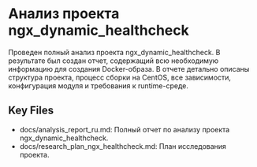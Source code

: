 # Анализ проекта ngx_dynamic_healthcheck

Проведен полный анализ проекта ngx_dynamic_healthcheck. В результате был создан отчет, содержащий всю необходимую информацию для создания Docker-образа. В отчете детально описаны структура проекта, процесс сборки на CentOS, все зависимости, конфигурация модуля и требования к runtime-среде.

## Key Files

- docs/analysis_report_ru.md: Полный отчет по анализу проекта ngx_dynamic_healthcheck.
- docs/research_plan_ngx_healthcheck.md: План исследования проекта.
